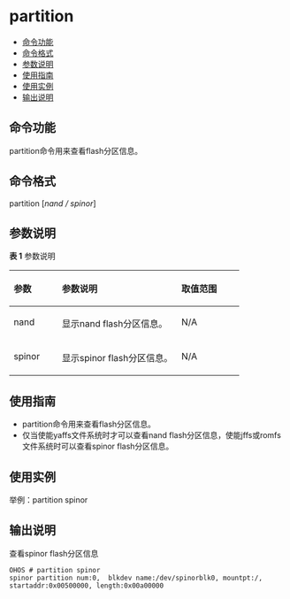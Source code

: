 # partition<a name="ZH-CN_TOPIC_0000001179965851"></a>

-   [命令功能](#section255095212257)
-   [命令格式](#section10258056122515)
-   [参数说明](#section177200581256)
-   [使用指南](#section17866411262)
-   [使用实例](#section1927174202610)
-   [输出说明](#section11321011223)

## 命令功能<a name="section255095212257"></a>

partition命令用来查看flash分区信息。

## 命令格式<a name="section10258056122515"></a>

partition \[_nand / spinor_\]

## 参数说明<a name="section177200581256"></a>

**表 1**  参数说明

<a name="table1425mcpsimp"></a>
<table><thead align="left"><tr id="row1431mcpsimp"><th class="cellrowborder" valign="top" width="21%" id="mcps1.2.4.1.1"><p id="p1433mcpsimp"><a name="p1433mcpsimp"></a><a name="p1433mcpsimp"></a>参数</p>
</th>
<th class="cellrowborder" valign="top" width="52%" id="mcps1.2.4.1.2"><p id="p1435mcpsimp"><a name="p1435mcpsimp"></a><a name="p1435mcpsimp"></a>参数说明</p>
</th>
<th class="cellrowborder" valign="top" width="27%" id="mcps1.2.4.1.3"><p id="p1437mcpsimp"><a name="p1437mcpsimp"></a><a name="p1437mcpsimp"></a>取值范围</p>
</th>
</tr>
</thead>
<tbody><tr id="row1438mcpsimp"><td class="cellrowborder" valign="top" width="21%" headers="mcps1.2.4.1.1 "><p id="p1440mcpsimp"><a name="p1440mcpsimp"></a><a name="p1440mcpsimp"></a>nand</p>
</td>
<td class="cellrowborder" valign="top" width="52%" headers="mcps1.2.4.1.2 "><p id="p1442mcpsimp"><a name="p1442mcpsimp"></a><a name="p1442mcpsimp"></a>显示nand flash分区信息。</p>
</td>
<td class="cellrowborder" valign="top" width="27%" headers="mcps1.2.4.1.3 "><p id="p1444mcpsimp"><a name="p1444mcpsimp"></a><a name="p1444mcpsimp"></a>N/A</p>
</td>
</tr>
<tr id="row1445mcpsimp"><td class="cellrowborder" valign="top" width="21%" headers="mcps1.2.4.1.1 "><p id="p1447mcpsimp"><a name="p1447mcpsimp"></a><a name="p1447mcpsimp"></a>spinor</p>
</td>
<td class="cellrowborder" valign="top" width="52%" headers="mcps1.2.4.1.2 "><p id="p1449mcpsimp"><a name="p1449mcpsimp"></a><a name="p1449mcpsimp"></a>显示spinor flash分区信息。</p>
</td>
<td class="cellrowborder" valign="top" width="27%" headers="mcps1.2.4.1.3 "><p id="p1451mcpsimp"><a name="p1451mcpsimp"></a><a name="p1451mcpsimp"></a>N/A</p>
</td>
</tr>
</tbody>
</table>

## 使用指南<a name="section17866411262"></a>

-   partition命令用来查看flash分区信息。
-   仅当使能yaffs文件系统时才可以查看nand flash分区信息，使能jffs或romfs文件系统时可以查看spinor flash分区信息。

## 使用实例<a name="section1927174202610"></a>

举例：partition spinor

## 输出说明<a name="section11321011223"></a>

查看spinor flash分区信息

```shell
OHOS # partition spinor
spinor partition num:0,  blkdev name:/dev/spinorblk0, mountpt:/, startaddr:0x00500000, length:0x00a00000
```

